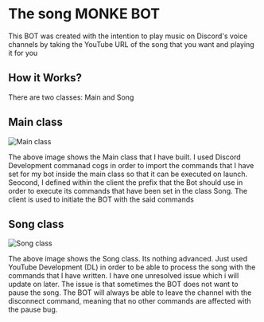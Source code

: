 # The song MONKE BOT
This BOT was created with the intention to play music on Discord's voice channels by taking the YouTube URL of the song that you want and playing it for you

## How it Works?

There are two classes: Main and Song

## Main class

![Main class](https://user-images.githubusercontent.com/76923830/142169494-745916e2-c087-4b18-ab0e-0fd3f16b53e8.JPG)

The above image shows the Main class that I have built. I used Discord Development commanad cogs in order to import the
commands that I have set for my bot inside the main class so that it can be executed on launch. Seocond, I defined
within the client the prefix that the Bot should use in order to execute its commands that have been set in the class Song.
The client is used to initiate the BOT with the said commands

## Song class

![Song class](https://user-images.githubusercontent.com/76923830/142196941-7d791804-f926-478c-a5c5-505412fa6362.JPG)

The above image shows the Song class. Its nothing advanced. Just used YouTube Development (DL) in order to be able
to process the song with the commands that I have written. I have one unresolved issue which i will update on later.
The issue is that sometimes the BOT does not want to pause the song. The BOT will always be able to leave the channel
with the disconnect command, meaning that no other commands are affected with the pause bug.
